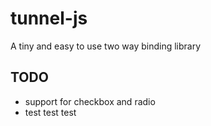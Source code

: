 tunnel-js
=========

A tiny and easy to use two way binding library


## TODO 
* support for checkbox and radio
* test test test